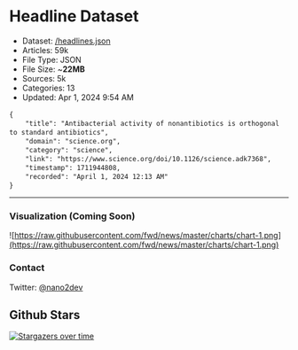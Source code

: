 # Headline Dataset

- Dataset: [/headlines.json](https://raw.githubusercontent.com/fwd/news/master/headlines.json) 
- Articles: 59k
- File Type: JSON
- File Size: ~**22MB**
- Sources: 5k
- Categories: 13
- Updated: Apr 1, 2024 9:54 AM

```
{
    "title": "Antibacterial activity of nonantibiotics is orthogonal to standard antibiotics",
    "domain": "science.org",
    "category": "science",
    "link": "https://www.science.org/doi/10.1126/science.adk7368",
    "timestamp": 1711944808,
    "recorded": "April 1, 2024 12:13 AM"
}
```

---

### Visualization (Coming Soon)

![https://raw.githubusercontent.com/fwd/news/master/charts/chart-1.png](https://raw.githubusercontent.com/fwd/news/master/charts/chart-1.png)

### Contact 

Twitter: [@nano2dev](https://twitter.com/nano2dev)

## Github Stars

[![Stargazers over time](https://starchart.cc/fwd/news.svg)](https://starchart.cc/fwd/news)
